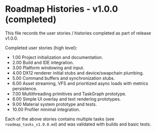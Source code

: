 # Roadmap Histories - v1.0.0 (completed)

This file records the user stories / histories completed as part of release v1.0.0.

Completed user stories (high level):

- 1.00 Project initialization and documentation.
- 2.00 Build and IDE integration.
- 3.00 Platform windowing and input.
- 4.00 DX12 renderer initial stubs and device/swapchain plumbing.
- 5.00 Command buffers and synchronization stubs.
- 6.00 Asset streaming, VFS and prioritized async loads with metrics persistence.
- 7.00 Multithreading primitives and TaskGraph prototype.
- 8.00 Simple UI overlay and text rendering prototypes.
- 9.00 Material system prototype and tests.
- 10.00 Profiler minimal integration.

Each of the above stories contains multiple tasks (see `roadmap_tasks_v1.0.0.md`) and was validated with builds and basic tests.

